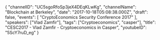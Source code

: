 {
    "channelID": "UC5sgoRfoSp3jeX4DEqKLwKg",
    "channelName": "Blockchain at Berkeley",
    "date": "2017-10-18T05:08:38.000Z",
    "draft": false,
    "events": [
        "CryptoEconomics Security Conference 2017"
    ],
    "speakers": ["Vlad Zamfir"],
    "tags": ["Cryptoeconomics", "casper"],
    "title": "CESC2017 - Vlad Zamfir - Cryptoeconomics in Casper",
    "youtubeID": "5ScY7ruD_eg"
}

